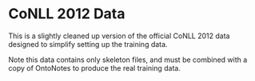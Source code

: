 # CoNLL 2012 Data

This is a slightly cleaned up version of the official CoNLL 2012 data designed
to simplify setting up the training data. 

Note this data contains only skeleton files, and must be combined with a copy
of OntoNotes to produce the real training data.
